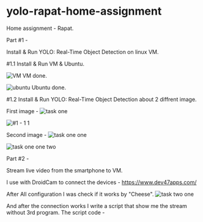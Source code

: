 # yolo-rapat-home-assignment
Home assignment - Rapat.

Part #1 -

Install & Run YOLO: Real-Time Object Detection on linux VM.

#1.1
Install & Run VM & Ubuntu.

![VM](https://user-images.githubusercontent.com/89121546/162421045-68323e4b-1f28-4231-a122-d844f603c7e4.png)
VM done.


![ubuntu](https://user-images.githubusercontent.com/89121546/162421216-1b81e031-d285-495e-82fe-974a8617a2a4.png)
Ubuntu done.

#1.2
Install & Run YOLO: Real-Time Object Detection about 2 diffrent image.

First image - 
![task one](https://user-images.githubusercontent.com/89121546/162421850-375bb225-cb1a-4fee-b478-10ce417af1eb.png)

![#1 - 1 1](https://user-images.githubusercontent.com/89121546/162422856-6b845238-8ff0-4722-851c-c2e032bf02e2.png)

Second image - 
![task one one](https://user-images.githubusercontent.com/89121546/162422901-88671bfc-a884-4793-b585-b3d25f938802.png)

![task one one two](https://user-images.githubusercontent.com/89121546/162422910-d8e98e66-af84-45d9-bc1c-4cae9ab7a5dc.png)


Part #2 - 

Stream live video from the smartphone to VM.

I use with DroidCam to connect the devices - https://www.dev47apps.com/

After All configuration I was check if it works by "Cheese".
![task two one](https://user-images.githubusercontent.com/89121546/162428843-b026ac59-c175-4299-9ee4-74618054ec7b.png)

And after the connection works I write a script that show me the stream without 3rd program.
The script code - 





